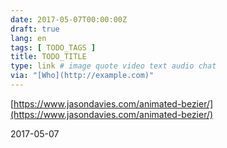 ```yaml
---
date: 2017-05-07T00:00:00Z
draft: true
lang: en
tags: [ TODO_TAGS ]
title: TODO_TITLE
type: link # image quote video text audio chat
via: "[Who](http://example.com)"
---
```



[https://www.jasondavies.com/animated-bezier/](https://www.jasondavies.com/animated-bezier/)

2017-05-07
